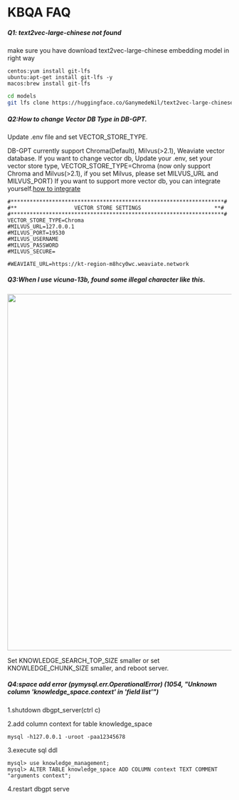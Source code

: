 KBQA FAQ
==================================

##### Q1: text2vec-large-chinese not found

make sure you have download text2vec-large-chinese embedding model in right way

```tip
centos:yum install git-lfs
ubuntu:apt-get install git-lfs -y
macos:brew install git-lfs
```
```bash
cd models
git lfs clone https://huggingface.co/GanymedeNil/text2vec-large-chinese
```

##### Q2:How to change Vector DB Type in DB-GPT.

Update .env file and set VECTOR_STORE_TYPE.

DB-GPT currently support Chroma(Default), Milvus(>2.1), Weaviate vector database.
If you want to change vector db, Update your .env, set your vector store type, VECTOR_STORE_TYPE=Chroma (now only support Chroma and Milvus(>2.1), if you set Milvus, please set MILVUS_URL and MILVUS_PORT)
If you want to support more vector db, you can integrate yourself.[how to integrate](https://db-gpt.readthedocs.io/en/latest/modules/vector.html)
```commandline
#*******************************************************************#
#**                  VECTOR STORE SETTINGS                       **#
#*******************************************************************#
VECTOR_STORE_TYPE=Chroma
#MILVUS_URL=127.0.0.1
#MILVUS_PORT=19530
#MILVUS_USERNAME
#MILVUS_PASSWORD
#MILVUS_SECURE=

#WEAVIATE_URL=https://kt-region-m8hcy0wc.weaviate.network
```
##### Q3:When I use vicuna-13b, found some illegal character like this.
<p align="left">
  <img src="../../assets/faq/illegal_character.png" width="800px" />
</p>

Set KNOWLEDGE_SEARCH_TOP_SIZE smaller or set KNOWLEDGE_CHUNK_SIZE smaller, and reboot server.

##### Q4:space add error (pymysql.err.OperationalError) (1054, "Unknown column 'knowledge_space.context' in 'field list'")

1.shutdown dbgpt_server(ctrl c)

2.add column context for table knowledge_space
```commandline
mysql -h127.0.0.1 -uroot -paa12345678
```
3.execute sql ddl
```commandline
mysql> use knowledge_management;
mysql> ALTER TABLE knowledge_space ADD COLUMN context TEXT COMMENT "arguments context";
```
4.restart dbgpt serve